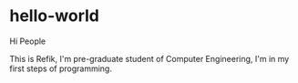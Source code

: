 # hello-world

Hi People

This is Refik, I'm pre-graduate student of Computer Engineering, I'm in my first steps of programming.
